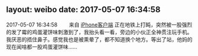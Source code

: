 layout: weibo
date: 2017-05-07 16:34:58
---
<meta name="referrer" content="no-referrer" />

2017-05-07 16:34:58  &nbsp;&nbsp;&nbsp;&nbsp;&nbsp;&nbsp; 来自 <a href="http://app.weibo.com/t/feed/9ksdit" rel="nofollow">iPhone客户端</a>
正在地铁上打盹，突然被一股强烈的发了霉的鸡蛋灌饼味刺激到了，我抬头看一看，旁边的小伙正全神贯注玩手机。我厌恶的捂住鼻子。感觉我也是被熏晕了，都不知道换个地方。等出了站，他妈的现在闻啥都一股鸡蛋灌饼味…… ​​​
